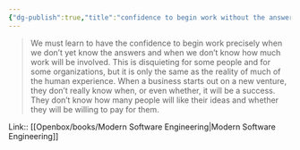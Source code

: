 ```yaml
---
{"dg-publish":true,"title":"confidence to begin work without the answers","tags":["quotes"],"date":"2023-08-22T09:47:27+03:00","modified_at":"2023-10-27T22:24:28+04:00","alias":"confidence to begin work without the answers","dg-path":"/quotes/202308220947.md","permalink":"/quotes/202308220947/","dgPassFrontmatter":true}
---
```



> We must learn to have the confidence to begin work precisely when we don’t yet know the answers and when we don’t know how much work will be involved. This is disquieting for some people and for some organizations, but it is only the same as the reality of much of the human experience. When a business starts out on a new venture, they don’t really know when, or even whether, it will be a success. They don’t know how many people will like their ideas and whether they will be willing to pay for them.

Link:: [[Openbox/books/Modern Software Engineering\|Modern Software Engineering]]

